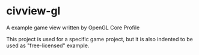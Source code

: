 # civview-gl

A example game view written by OpenGL Core Profile

This project is used for a specific game project, but it is also indented to be used as "free-licensed" example.
